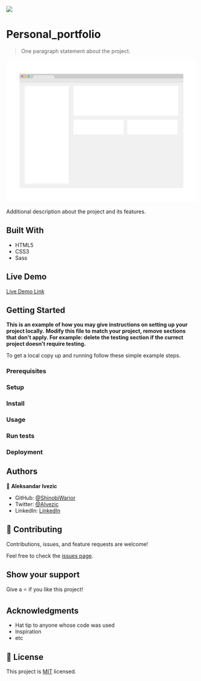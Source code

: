 ![](https://img.shields.io/badge/myapp-blueviolet)

# Personal_portfolio

> One paragraph statement about the project.

![screenshot](./app_screenshot.png)

Additional description about the project and its features.

## Built With

- HTML5
- CSS3
- Sass

## Live Demo

[Live Demo Link](https://livedemo.com)


## Getting Started

**This is an example of how you may give instructions on setting up your project locally.**
**Modify this file to match your project, remove sections that don't apply. For example: delete the testing section if the currect project doesn't require testing.**


To get a local copy up and running follow these simple example steps.

### Prerequisites

### Setup

### Install

### Usage

### Run tests

### Deployment



## Authors

👤 **Aleksandar Ivezic**

- GitHub: [@ShinobiWarior](https://github.com/shinobiwarior)
- Twitter: [@AIvezic](https://twitter.com/AIvezic)
- LinkedIn: [LinkedIn](https://linkedin.com/linkedinhandle)



## 🤝 Contributing

Contributions, issues, and feature requests are welcome!

Feel free to check the [issues page](issues/).

## Show your support

Give a ⭐️ if you like this project!

## Acknowledgments

- Hat tip to anyone whose code was used
- Inspiration
- etc

## 📝 License

This project is [MIT](lic.url) licensed.
